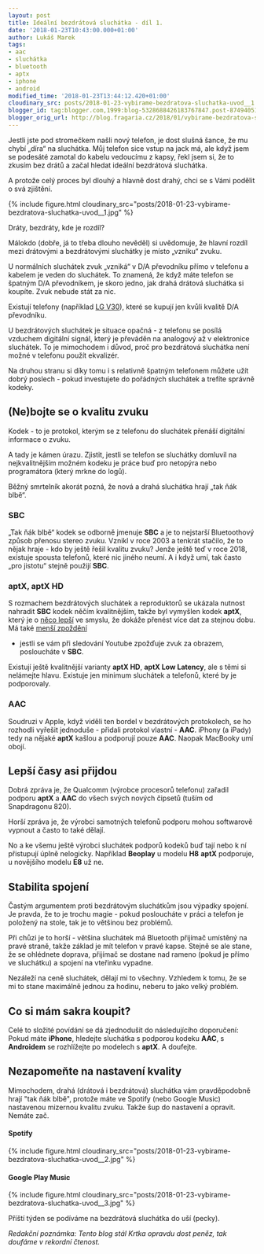 ```yaml
---
layout: post
title: Ideální bezdrátová sluchátka - díl 1.
date: '2018-01-23T10:43:00.000+01:00'
author: Lukáš Marek
tags:
- aac
- sluchátka
- bluetooth
- aptx
- iphone
- android
modified_time: '2018-01-23T13:44:12.420+01:00'
cloudinary_src: posts/2018-01-23-vybirame-bezdratova-sluchatka-uvod__1.jpg
blogger_id: tag:blogger.com,1999:blog-5328688426183767847.post-8749405181262035675
blogger_orig_url: http://blog.fragaria.cz/2018/01/vybirame-bezdratova-sluchatka-uvod.html
---
```


Jestli jste pod stromečkem našli nový telefon, je dost slušná šance, že
mu chybí „díra“ na sluchátka. Můj telefon sice vstup na jack má, ale
když jsem se podesáté zamotal do kabelu vedoucímu z kapsy, řekl jsem
si, že to zkusím bez drátů a začal hledat ideální bezdrátová
sluchátka.

A protože celý proces byl dlouhý a hlavně dost drahý, chci se s Vámi
podělit o svá
zjištění.

{% include figure.html cloudinary_src="posts/2018-01-23-vybirame-bezdratova-sluchatka-uvod__1.jpg" %}

Dráty, bezdráty, kde je rozdíl?

Málokdo (dobře, já to třeba dlouho nevěděl) si uvědomuje, že hlavní
rozdíl mezi drátovými a bezdrátovými sluchátky je místo „vzniku“
zvuku.

U normálních sluchátek zvuk „vzniká“ v D/A převodníku přímo v telefonu a
kabelem je veden do sluchátek. To znamená, že když máte telefon se
špatným D/A převodníkem, je skoro jedno, jak drahá drátová sluchátka
si koupíte. Zvuk nebude stát za nic.

Existují telefony (například [LG
V30](https://tech.ihned.cz/c1-66025270-test-lg-v30-zachranuje-povest-korejskeho-vyrobce-ma-chyby-ale-milovniky-hudby-nadchne)),
které se kupují jen kvůli kvalitě D/A převodníku.

U bezdrátových sluchátek je situace opačná - z telefonu se posílá
vzduchem digitální signál, který je převáděn na analogový až v
elektronice sluchátek.
To je mimochodem i důvod, proč pro bezdrátová sluchátka není možné v
telefonu použít ekvalizér.

Na druhou stranu si díky tomu i s relativně špatným telefonem můžete
užít dobrý poslech - pokud investujete do pořádných sluchátek a
trefíte správně kodeky.

## (Ne)bojte se o kvalitu zvuku

Kodek - to je protokol, kterým se z telefonu do sluchátek přenáší
digitální informace o zvuku.

A tady je kámen úrazu. Zjistit, jestli se telefon se sluchátky domluvil
na nejkvalitnějším možném kodeku je práce buď pro netopýra nebo
programátora (který mrkne do logů).

Běžný smrtelník akorát pozná, že nová a drahá sluchátka hrají „tak ňák
blbě“.

### SBC

„Tak ňák blbě“ kodek se odborně jmenuje **SBC** a je to nejstarší
Bluetoothový způsob přenosu stereo zvuku. Vznikl v roce 2003 a tenkrát
stačilo, že to nějak hraje - kdo by ještě řešil kvalitu zvuku? Jenže
ještě teď v roce 2018, existuje spousta telefonů, které nic jiného
neumí. A i když umí, tak často „pro jistotu“ stejně použijí **SBC**.

### aptX, aptX HD

S rozmachem bezdrátových sluchátek a reproduktorů se ukázala nutnost
nahradit **SBC** kodek něčím kvalitnějším, takže byl vymyšlen kodek
**aptX**, který je o [něco
lepší](https://www.lifewire.com/aptx-bluetooth-codec-4151667) ve
smyslu, že dokáže přenést více dat za stejnou dobu.
Má také [menší
zpoždění](https://www.rtings.com/headphones/learn/sbc-aptx-which-bluetooth-codec-is-the-best)
- jestli se vám při sledování Youtube zpožďuje zvuk za obrazem,
posloucháte v **SBC**.

Existují ještě kvalitnější varianty **aptX HD**, **aptX Low Latency**,
ale s těmi si nelámejte hlavu. Existuje jen minimum sluchátek a
telefonů, které by je podporovaly.

### AAC

Soudruzi v Apple, když viděli ten bordel v bezdrátových protokolech, se
ho rozhodli vyřešit jednoduše - přidali protokol vlastní - **AAC**.
iPhony (a iPady) tedy na nějaké **aptX** kašlou a podporují pouze
**AAC**. Naopak MacBooky umí obojí.

## Lepší časy asi přijdou

Dobrá zpráva je, že Qualcomm (výrobce procesorů telefonu) zařadil
podporu **aptX** a **AAC** do všech svých nových čipsetů (tuším od
Snapdragonu 820).

Horší zpráva je, že výrobci samotných telefonů podporu mohou softwarově
vypnout a často to také dělají.

No a ke všemu ještě výrobci sluchátek podporů kodeků buď tají nebo k ní
přistupují úplně nelogicky. Například **Beoplay** u modelu **H8**
**aptX** podporuje, u novějšího modelu **E8** už ne.

## Stabilita spojení

Častým argumentem proti bezdrátovým sluchátkům jsou výpadky spojení. Je
pravda, že to je trochu magie - pokud posloucháte v práci a telefon je
položený na stole, tak je to většinou bez problémů.

Při chůzi je to horší - většina sluchátek má Bluetooth přijímač umístěný
na pravé straně, takže základ je mít telefon v pravé kapse. Stejně se
ale stane, že se ohlédnete doprava, přijímač se dostane nad rameno
(pokud je přímo ve sluchátku) a spojení na vteřinku vypadne.

Nezáleží na ceně sluchátek, dělají mi to všechny. Vzhledem k tomu, že se
mi to stane maximálně jednou za hodinu, neberu to jako velký problém.

## Co si mám sakra koupit?

Celé to složité povídání se dá zjednodušit do následujícího doporučení:
Pokud máte **iPhone**, hledejte sluchátka s podporou kodeku **AAC**, s
**Androidem** se rozhlížejte po modelech s **aptX**.
A doufejte.

## Nezapomeňte na nastavení kvality

Mimochodem, drahá (drátová i bezdrátová) sluchátka vám pravděpodobně
hrají "tak ňák blbě", protože máte ve Spotify (nebo Google Music)
nastavenou mizernou kvalitu zvuku. Takže šup do nastavení a opravit.
Nemáte
zač.

#### Spotify

{% include figure.html cloudinary_src="posts/2018-01-23-vybirame-bezdratova-sluchatka-uvod__2.jpg" %}

#### Google Play Music

{% include figure.html cloudinary_src="posts/2018-01-23-vybirame-bezdratova-sluchatka-uvod__3.jpg" %}

Příští týden se podíváme na bezdrátová sluchátka do uší (pecky).

*<span class="underline">Redakční poznámka:</span> Tento blog stál Krtka
opravdu dost peněz, tak doufáme v rekordní čtenost.*

